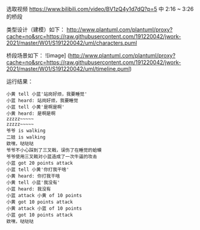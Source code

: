 选取视频 https://www.bilibili.com/video/BV1zQ4y1d7dQ?p=5 中 2:16 ~ 3:26 的桥段

类型设计（建模）如下：
http://www.plantuml.com/plantuml/proxy?cache=no&src=https://raw.githubusercontent.com/191220042/jwork-2021/master/W01/S191220042/uml/characters.puml

桥段场景如下：
![image]
(http://www.plantuml.com/plantuml/proxy?cache=no&src=https://raw.githubusercontent.com/191220042/jwork-2021/master/W01/S191220042/uml/timeline.puml)


运行结果：

```
小黄 tell 小蓝'站岗好烦，我要睡觉'
小蓝 heard: 站岗好烦，我要睡觉
小蓝 tell 小黄'是啊是啊'
小黄 heard: 是啊是啊
zzzzz~~~~~
zzzzz~~~~~
爷爷 is walking
二娃 is walking
欸嘿，哒哒哒
爷爷不小心踩到了三叉戟，误伤了在睡觉的蛤蟆
爷爷使用三叉戟对小蓝造成了一次牛逼的攻击
小蓝 got 20 points attack
小蓝 tell 小黄'你打我干啥'
小黄 heard: 你打我干啥
小黄 tell 小蓝'我没有'
小蓝 heard: 我没有
小蓝 attack 小黄 of 10 points
小黄 got 10 points attack
小黄 attack 小蓝 of 10 points
小蓝 got 10 points attack
欸嘿，哒哒哒
```

